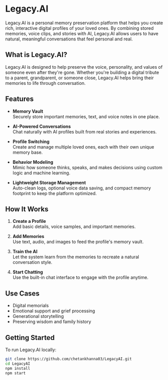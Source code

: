 # Legacy.AI

Legacy.AI is a personal memory preservation platform that helps you create rich, interactive digital profiles of your loved ones. By combining stored memories, voice clips, and stories with AI, Legacy.AI allows users to have natural, meaningful conversations that feel personal and real.

## What is Legacy.AI?

Legacy.AI is designed to help preserve the voice, personality, and values of someone even after they're gone. Whether you're building a digital tribute to a parent, grandparent, or someone close, Legacy.AI helps bring their memories to life through conversation.

## Features

- **Memory Vault**  
  Securely store important memories, text, and voice notes in one place.

- **AI-Powered Conversations**  
  Chat naturally with AI profiles built from real stories and experiences.

- **Profile Switching**  
  Create and manage multiple loved ones, each with their own unique memory base.

- **Behavior Modeling**  
  Mimic how someone thinks, speaks, and makes decisions using custom logic and machine learning.

- **Lightweight Storage Management**  
  Auto-clean logs, optional voice data saving, and compact memory footprint to keep the platform optimized.

## How It Works

1. **Create a Profile**  
   Add basic details, voice samples, and important memories.

2. **Add Memories**  
   Use text, audio, and images to feed the profile's memory vault.

3. **Train the AI**  
   Let the system learn from the memories to recreate a natural conversation style.

4. **Start Chatting**  
   Use the built-in chat interface to engage with the profile anytime.

## Use Cases

- Digital memorials
- Emotional support and grief processing
- Generational storytelling
- Preserving wisdom and family history

## Getting Started

To run Legacy.AI locally:

```bash
git clone https://github.com/chetankhanna03/LegacyAI.git
cd LegacyAI
npm install
npm start
